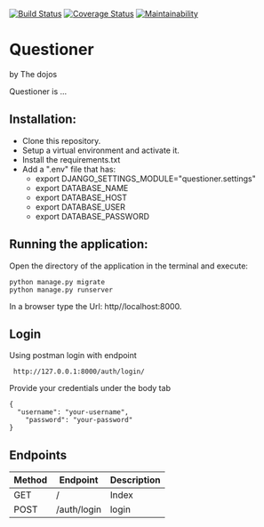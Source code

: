 [![Build Status](https://travis-ci.org/bisonlou/questioner.svg?branch=ft-164364453-create-user-login)](https://travis-ci.org/bisonlou/questioner) [![Coverage Status](https://coveralls.io/repos/github/bisonlou/questioner/badge.svg?branch=master)](https://coveralls.io/github/bisonlou/questioner?branch=ft-164364453-create-user-login) [![Maintainability](https://api.codeclimate.com/v1/badges/a41afe011f4784815a00/maintainability)](https://codeclimate.com/github/bisonlou/questioner/maintainability)



# Questioner
by The dojos


 Questioner is ...


 ## Installation:
  - Clone this repository.
  - Setup a virtual environment and activate it.
  - Install the requirements.txt
  - Add a ".env" file that has:
    - export DJANGO_SETTINGS_MODULE="questioner.settings"
    - export DATABASE_NAME
    - export DATABASE_HOST
    - export DATABASE_USER
    - export DATABASE_PASSWORD


 ## Running the application:
  Open the directory of the application in the terminal and execute:

    python manage.py migrate
    python manage.py runserver

   In a browser type the Url: http//localhost:8000.

 ## Login

  Using postman login with endpoint
   ```
    http://127.0.0.1:8000/auth/login/
  ```
  Provide your credentials under the body tab
  ```
  {
  	"username": "your-username",
	  "password": "your-password"
  }

  ```

 ## Endpoints
| Method | Endpoint         | Description |
| ------ | -----------------| ----------- |
| GET    | /                | Index       |
| POST   |/auth/login       | login